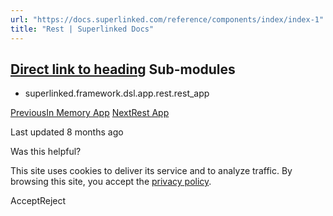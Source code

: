 ```yaml
---
url: "https://docs.superlinked.com/reference/components/index/index-1"
title: "Rest | Superlinked Docs"
---
```


## [Direct link to heading](https://docs.superlinked.com/reference/components/index/index-1\#sub-modules)    Sub-modules

- superlinked.framework.dsl.app.rest.rest\_app


[PreviousIn Memory App](https://docs.superlinked.com/reference/components/index/index/in_memory_app) [NextRest App](https://docs.superlinked.com/reference/components/index/index-1/rest_app)

Last updated 8 months ago

Was this helpful?

This site uses cookies to deliver its service and to analyze traffic. By browsing this site, you accept the [privacy policy](https://superlinked.com/policies/privacy-policy).

AcceptReject